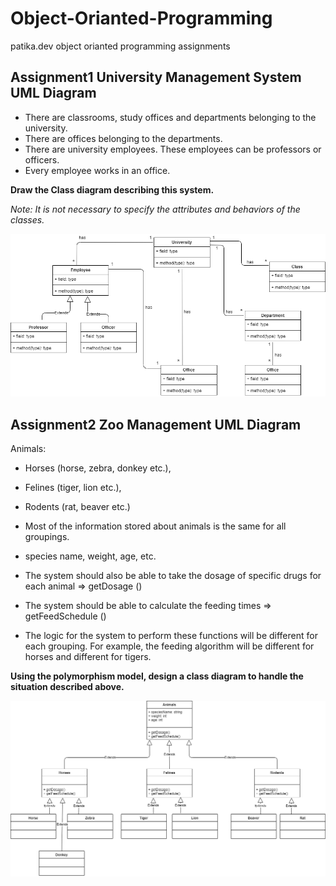 # Object-Orianted-Programming
patika.dev object orianted programming assignments

## Assignment1 University Management System UML Diagram
- There are classrooms, study offices and departments belonging to the university.
- There are offices belonging to the departments.
- There are university employees. These employees can be professors or officers.
- Every employee works in an office.

**Draw the Class diagram describing this system.**

*Note: It is not necessary to specify the attributes and behaviors of the classes.*

![uml-diagram](https://github.com/ayyse/Object-Orianted-Programming/blob/main/university-management-system-diagram.png)





## Assignment2 Zoo Management UML Diagram

Animals:

- Horses (horse, zebra, donkey etc.),
- Felines (tiger, lion etc.),
- Rodents (rat, beaver etc.)


- Most of the information stored about animals is the same for all groupings.
- species name, weight, age, etc.
- The system should also be able to take the dosage of specific drugs for each animal => getDosage ()
- The system should be able to calculate the feeding times => getFeedSchedule ()
- The logic for the system to perform these functions will be different for each grouping. For example, the feeding algorithm will be different for horses and different for tigers.


**Using the polymorphism model, design a class diagram to handle the situation described above.**

![uml-diagram](https://github.com/ayyse/Object-Orianted-Programming/blob/main/zoo-management-diagram.png)

